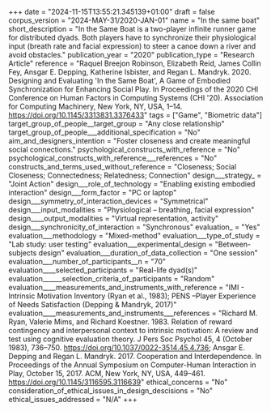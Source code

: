 +++
date = "2024-11-15T13:55:21.345139+01:00"
draft = false
corpus_version = "2024-MAY-31/2020-JAN-01"
name = "In the same boat"
short_description = "In the Same Boat is a two-player infinite runner game for distributed dyads. Both players have to synchronize their physiological input (breath rate and facial expression) to steer a canoe down a river and avoid obstacles."
publication_year = "2020"
publication_type = "Research Article"
reference = "Raquel Breejon Robinson, Elizabeth Reid, James Collin Fey, Ansgar E. Depping, Katherine Isbister, and Regan L. Mandryk. 2020. Designing and Evaluating 'In the Same Boat', A Game of Embodied Synchronization for Enhancing Social Play. In Proceedings of the 2020 CHI Conference on Human Factors in Computing Systems (CHI '20). Association for Computing Machinery, New York, NY, USA, 1–14. https://doi.org/10.1145/3313831.3376433"
tags = ["Game", "Biometric data"]
target_group_of_people__target_group = "Any close relationship"
target_group_of_people___additional_specification = "No"
aim_and_designers_intention = "Foster closeness and create meaningful social connections."
psychological_constructs_with_reference = "No"
psychological_constructs_with_reference___references = "No"
constructs_and_terms_used_without_reference = "Closeness; Social Closeness; Connectedness; Relatedness; Connection"
design___strategy_ = "Joint Action"
design___role_of_technology = "Enabling existing embodied interaction"
design___form_factor = "PC or laptop"
design___symmetry_of_interaction_devices = "Symmetrical"
design___input_modalities = "Physiological – breathing, facial expression"
design____output_modalities = "Virtual representation, activity"
design___synchronicity_of_interaction = "Synchronous"
evaluation_ = "Yes"
evaluation___methodology = "Mixed-method"
evaluation___type_of_study = "Lab study: user testing"
evaluation___experimental_design = "Between-subjects design"
evaluation___duration_of_data_collection = "One session"
evaluation___number_of_participants__n = "70"
evaluation____selected_participants = "Real-life dyad(s)"
evaluation______selection_criteria_of_participants = "Random"
evaluation____measurements_and_instruments_with_reference = "IMI - Intrinsic Motivation Inventory (Ryan et al., 1983); PENS –Player Experience of Needs Satisfaction (Depping & Mandryk, 2017)"
evaluation____measurements_and_instruments___references = "Richard M. Ryan, Valerie Mims, and Richard Koestner. 1983. Relation of reward contingency and interpersonal context to intrinsic motivation: A review and test using cognitive evaluation theory. J Pers Soc Psychol 45, 4 (October 1983), 736–750. https://doi.org/10.1037/0022-3514.45.4.736; Ansgar E. Depping and Regan L. Mandryk. 2017. Cooperation and Interdependence. In Proceedings of the Annual Symposium on Computer-Human Interaction in Play, October 15, 2017. ACM, New York, NY, USA, 449–461. https://doi.org/10.1145/3116595.3116639"
ethical_concerns = "No"
consideration_of_ethical_issues_in_design_descisions = "No"
ethical_issues_addressed = "N/A"
+++
